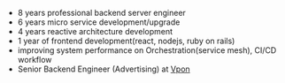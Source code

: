 * 8 years professional backend server engineer
* 6 years micro service development/upgrade
* 4 years reactive architecture development
* 1 year of frontend development(react, nodejs, ruby on rails)
* improving system performance on Orchestration(service mesh), CI/CD workflow
* Senior Backend Engineer (Advertising) at [Vpon](https://www.vpon.com/en/)

